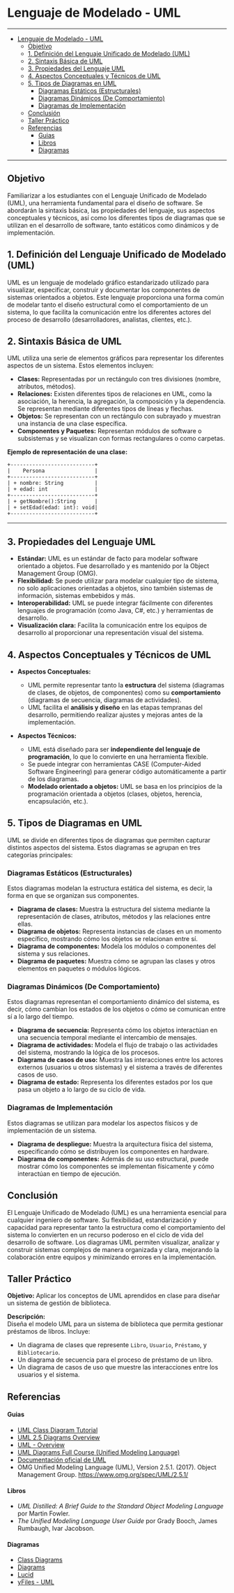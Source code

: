 # Lenguaje de Modelado - UML

---

- [Lenguaje de Modelado - UML](#lenguaje-de-modelado---uml)
  - [Objetivo](#objetivo)
  - [1. Definición del Lenguaje Unificado de Modelado (UML)](#1-definición-del-lenguaje-unificado-de-modelado-uml)
  - [2. Sintaxis Básica de UML](#2-sintaxis-básica-de-uml)
  - [3. Propiedades del Lenguaje UML](#3-propiedades-del-lenguaje-uml)
  - [4. Aspectos Conceptuales y Técnicos de UML](#4-aspectos-conceptuales-y-técnicos-de-uml)
  - [5. Tipos de Diagramas en UML](#5-tipos-de-diagramas-en-uml)
    - [Diagramas Estáticos (Estructurales)](#diagramas-estáticos-estructurales)
    - [Diagramas Dinámicos (De Comportamiento)](#diagramas-dinámicos-de-comportamiento)
    - [Diagramas de Implementación](#diagramas-de-implementación)
  - [Conclusión](#conclusión)
  - [Taller Práctico](#taller-práctico)
  - [Referencias](#referencias)
      - [Guias](#guias)
      - [Libros](#libros)
      - [Diagramas](#diagramas)


---

## Objetivo
Familiarizar a los estudiantes con el Lenguaje Unificado de Modelado (UML), una herramienta fundamental para el diseño de software. Se abordarán la sintaxis básica, las propiedades del lenguaje, sus aspectos conceptuales y técnicos, así como los diferentes tipos de diagramas que se utilizan en el desarrollo de software, tanto estáticos como dinámicos y de implementación.


## 1. Definición del Lenguaje Unificado de Modelado (UML)

UML es un lenguaje de modelado gráfico estandarizado utilizado para visualizar, especificar, construir y documentar los componentes de sistemas orientados a objetos. Este lenguaje proporciona una forma común de modelar tanto el diseño estructural como el comportamiento de un sistema, lo que facilita la comunicación entre los diferentes actores del proceso de desarrollo (desarrolladores, analistas, clientes, etc.).


## 2. Sintaxis Básica de UML

UML utiliza una serie de elementos gráficos para representar los diferentes aspectos de un sistema. Estos elementos incluyen:

- **Clases:** Representadas por un rectángulo con tres divisiones (nombre, atributos, métodos).
- **Relaciones:** Existen diferentes tipos de relaciones en UML, como la asociación, la herencia, la agregación, la composición y la dependencia. Se representan mediante diferentes tipos de líneas y flechas.
- **Objetos:** Se representan con un rectángulo con subrayado y muestran una instancia de una clase específica.
- **Componentes y Paquetes:** Representan módulos de software o subsistemas y se visualizan con formas rectangulares o como carpetas.

**Ejemplo de representación de una clase:**
```
+---------------------------+
|    Persona                |
+---------------------------+
| + nombre: String          |
| + edad: int               |
+---------------------------+
| + getNombre():String      |
| + setEdad(edad: int): void|
+---------------------------+
```

---

## 3. Propiedades del Lenguaje UML

- **Estándar:** UML es un estándar de facto para modelar software orientado a objetos. Fue desarrollado y es mantenido por la Object Management Group (OMG).
- **Flexibilidad:** Se puede utilizar para modelar cualquier tipo de sistema, no solo aplicaciones orientadas a objetos, sino también sistemas de información, sistemas embebidos y más.
- **Interoperabilidad:** UML se puede integrar fácilmente con diferentes lenguajes de programación (como Java, C#, etc.) y herramientas de desarrollo.
- **Visualización clara:** Facilita la comunicación entre los equipos de desarrollo al proporcionar una representación visual del sistema.


## 4. Aspectos Conceptuales y Técnicos de UML

- **Aspectos Conceptuales:**
  - UML permite representar tanto la **estructura** del sistema (diagramas de clases, de objetos, de componentes) como su **comportamiento** (diagramas de secuencia, diagramas de actividades).
  - UML facilita el **análisis y diseño** en las etapas tempranas del desarrollo, permitiendo realizar ajustes y mejoras antes de la implementación.

- **Aspectos Técnicos:**
  - UML está diseñado para ser **independiente del lenguaje de programación**, lo que lo convierte en una herramienta flexible.
  - Se puede integrar con herramientas CASE (Computer-Aided Software Engineering) para generar código automáticamente a partir de los diagramas.
  - **Modelado orientado a objetos:** UML se basa en los principios de la programación orientada a objetos (clases, objetos, herencia, encapsulación, etc.).

## 5. Tipos de Diagramas en UML

UML se divide en diferentes tipos de diagramas que permiten capturar distintos aspectos del sistema. Estos diagramas se agrupan en tres categorías principales:

### Diagramas Estáticos (Estructurales)

Estos diagramas modelan la estructura estática del sistema, es decir, la forma en que se organizan sus componentes.

- **Diagrama de clases:** Muestra la estructura del sistema mediante la representación de clases, atributos, métodos y las relaciones entre ellas.
- **Diagrama de objetos:** Representa instancias de clases en un momento específico, mostrando cómo los objetos se relacionan entre sí.
- **Diagrama de componentes:** Modela los módulos o componentes del sistema y sus relaciones.
- **Diagrama de paquetes:** Muestra cómo se agrupan las clases y otros elementos en paquetes o módulos lógicos.

### Diagramas Dinámicos (De Comportamiento)

Estos diagramas representan el comportamiento dinámico del sistema, es decir, cómo cambian los estados de los objetos o cómo se comunican entre sí a lo largo del tiempo.

- **Diagrama de secuencia:** Representa cómo los objetos interactúan en una secuencia temporal mediante el intercambio de mensajes.
- **Diagrama de actividades:** Modela el flujo de trabajo o las actividades del sistema, mostrando la lógica de los procesos.
- **Diagrama de casos de uso:** Muestra las interacciones entre los actores externos (usuarios u otros sistemas) y el sistema a través de diferentes casos de uso.
- **Diagrama de estado:** Representa los diferentes estados por los que pasa un objeto a lo largo de su ciclo de vida.

### Diagramas de Implementación

Estos diagramas se utilizan para modelar los aspectos físicos y de implementación de un sistema.

- **Diagrama de despliegue:** Muestra la arquitectura física del sistema, especificando cómo se distribuyen los componentes en hardware.
- **Diagrama de componentes:** Además de su uso estructural, puede mostrar cómo los componentes se implementan físicamente y cómo interactúan en tiempo de ejecución.


## Conclusión

El Lenguaje Unificado de Modelado (UML) es una herramienta esencial para cualquier ingeniero de software. Su flexibilidad, estandarización y capacidad para representar tanto la estructura como el comportamiento del sistema lo convierten en un recurso poderoso en el ciclo de vida del desarrollo de software. Los diagramas UML permiten visualizar, analizar y construir sistemas complejos de manera organizada y clara, mejorando la colaboración entre equipos y minimizando errores en la implementación.


## Taller Práctico

**Objetivo:** Aplicar los conceptos de UML aprendidos en clase para diseñar un sistema de gestión de biblioteca.

**Descripción:**  
Diseña el modelo UML para un sistema de biblioteca que permita gestionar préstamos de libros. Incluye:
- Un diagrama de clases que represente `Libro`, `Usuario`, `Préstamo`, y `Bibliotecario`.
- Un diagrama de secuencia para el proceso de préstamo de un libro.
- Un diagrama de casos de uso que muestre las interacciones entre los usuarios y el sistema.

## Referencias

#### Guias

- [UML Class Diagram Tutorial](https://www.visual-paradigm.com/guide/uml-unified-modeling-language/uml-class-diagram-tutorial/)
- [UML 2.5 Diagrams Overview](https://www.uml-diagrams.org/uml-25-diagrams.html)
- [UML - Overview](https://www.tutorialspoint.com/uml/uml_overview.htm)
- [UML Diagrams Full Course (Unified Modeling Language) ](https://www.youtube.com/watch?v=WnMQ8HlmeXc)
- [Documentación oficial de UML](https://www.uml.org/)
- OMG Unified Modeling Language (UML), Version 2.5.1. (2017). Object Management Group. https://www.omg.org/spec/UML/2.5.1/
  
#### Libros

- *UML Distilled: A Brief Guide to the Standard Object Modeling Language* por Martin Fowler.
- *The Unified Modeling Language User Guide* por Grady Booch, James Rumbaugh, Ivar Jacobson.

#### Diagramas

- [Class Diagrams](https://mermaid.js.org/syntax/classDiagram.html)
- [Diagrams](https://app.diagrams.net/)
- [Lucid](https://lucid.app/lucidchart/5abff1a4-9b1b-4733-beac-12ba84090954/edit?invitationId=inv_84d69e5b-1ed5-463e-be69-63a6ebdf9f51&page=0_0#)
- [yFiles - UML](https://live.yworks.com/demos/showcase/uml/)
